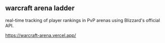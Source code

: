 ## warcraft arena ladder

real-time tracking of player rankings in PvP arenas using Blizzard's official API.

https://warcraft-arena.vercel.app/
